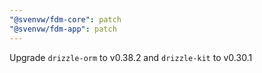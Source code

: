 ```yaml
---
"@svenvw/fdm-core": patch
"@svenvw/fdm-app": patch
---
```


Upgrade `drizzle-orm` to v0.38.2 and `drizzle-kit` to v0.30.1
